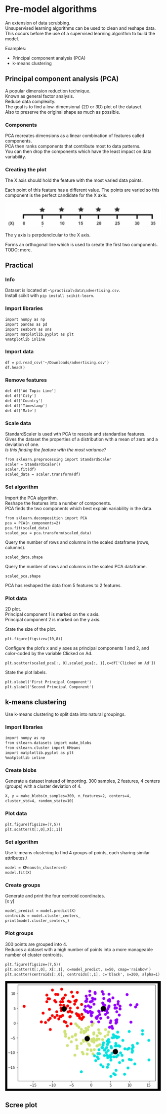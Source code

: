 # Pre-model algorithms
An extension of data scrubbing.\
Unsupervised learning algorithms can be used to clean and reshape data.\
This occurs before the use of a supervised learning algorithm to build the model.

Examples:
-  Principal component analysis (PCA)
-  k-means clustering

## Principal component analysis (PCA)
A popular dimension reduction technique.\
Known as general factor analysis.\
Reduce data complexity.\
The goal is to find a low-dimensional (2D or 3D) plot of the dataset.\
Also to preserve the original shape as much as possible.

### Components
PCA recreates dimensions as a linear combination of features called components.\
PCA then ranks components that contribute most to data patterns.\
You can then drop the components which have the least impact on data variability.

### Creating the plot
The X axis should hold the feature with the most varied data points.

Each point of this feature has a different value. The points are varied so this component is the perfect candidate for the X axis.

![x-axis](/images/practical/x-axis.PNG)

The y axis is perpdendicular to the X axis.

Forms an orthogonal line which is used to create the first two components.
TODO: more.


## Practical

### Info
Dataset is located at `~\practical\data\advertising.csv`.\
Install scikit with `pip install scikit-learn`.

### Import libraries
```
import numpy as np
import pandas as pd
import seaborn as sns
import matplotlib.pyplot as plt
%matplotlib inline
```

### Import data
```
df = pd.read_csv('~/Downloads/advertising.csv')
df.head()
```

### Remove features
```
del df['Ad Topic Line']
del df['City']
del df['Country']
del df['Timestamp']
del df['Male']
```

### Scale data
StandardScaler is used wth PCA to rescale and standardise features.\
Gives the dataset the properties of a distribution with a mean of zero and a deviation of one.\
*Is this finding the feature with the most variance?*
```
from sklearn.preprocessing import StandardScaler
scaler = StandardScaler()
scaler.fit(df)
scaled_data = scaler.transform(df)
```

### Set algorithm
Import the PCA algorithm.\
Reshape the features into a number of components.\
PCA finds the two components which best explain variability in the data.
```
from sklearn.decomposition import PCA
pca = PCA(n_components=2)
pca.fit(scaled_data)
scaled_pca = pca.transform(scaled_data)
```
Query the number of rows and columns in the scaled dataframe (rows, columns).
```
scaled_data.shape
```
Query the number of rows and columns in the scaled PCA dataframe.
```
scaled_pca.shape
```
PCA has reshaped the data from 5 features to 2 features.

### Plot data
2D plot.\
Principal component 1 is marked on the x axis.\
Principal component 2 is marked on the y axis.

State the size of the plot.
```
plt.figure(figsize=(10,8))
```
Configure the plot’s x and y axes as principal components 1 and 2, and color-coded by the variable Clicked on Ad.
```
plt.scatter(scaled_pca[:, 0],scaled_pca[:, 1],c=df['Clicked on Ad'])
```
State the plot labels.
```
plt.xlabel('First Principal Component')
plt.ylabel('Second Principal Component')
```

## k-means clustering
Use k-means clustering to split data into natural groupings.


### Import libraries
```
import numpy as np
from sklearn.datasets import make_blobs
from sklearn.cluster import KMeans
import matplotlib.pyplot as plt
%matplotlib inline
```

### Create blobs
Generate a dataset instead of importing.
300 samples, 2 features, 4 centers (groups) with a cluster deviation of 4.
```
X, y = make_blobs(n_samples=300, n_features=2, centers=4, cluster_std=4, random_state=10)
```

### Plot data
```
plt.figure(figsize=(7,5))
plt.scatter(X[:,0],X[:,1])
```

### Set algorithm
Use k-means clustering to find 4 groups of points, each sharing similar attributes.\
```
model = KMeans(n_clusters=4)
model.fit(X)
```

### Create groups
Generate and print the four centroid coordinates.\
[x y]
```
model_predict = model.predict(X)
centroids = model.cluster_centers_
print(model.cluster_centers_)
```

### Plot groups
300 points are grouped into 4.\
Reduces a dataset with a high number of points into a more manageable number of cluster centroids.
```
plt.figure(figsize=(7,5))
plt.scatter(X[:,0], X[:,1], c=model_predict, s=50, cmap='rainbow')
plt.scatter(centroids[:,0], centroids[:,1], c='black', s=200, alpha=1)
```

![cluster-plot](/images/practical/cluster-plot.png)

## Scree plot